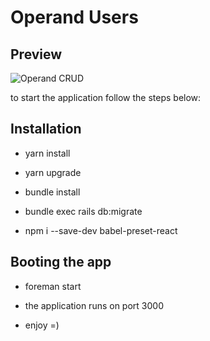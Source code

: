 # Operand Users

## Preview

![Operand CRUD](https://media.giphy.com/media/4gFdnnOTlWrws17hu6/giphy.gif)

to start the application follow the steps below:

## Installation

- yarn install

- yarn upgrade

- bundle install

- bundle exec rails db:migrate

- npm i --save-dev babel-preset-react


## Booting the app

- foreman start

- the application runs on port 3000

- enjoy =)

